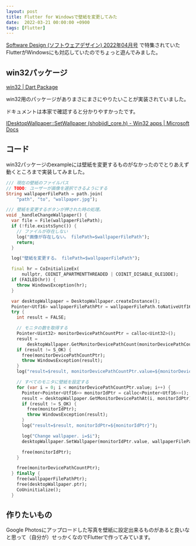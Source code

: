 ```yaml
---
layout: post
title: Flutter for Windowsで壁紙を変更してみた
date:  2022-03-21 00:00:00 +0900
tags: [Flutter]
---
```


[Software Design (ソフトウェアデザイン) 2022年04月号](https://amzn.to/3L2NIBJ) で特集されていたFlutterがWindowsにも対応していたのでちょっと遊んでみました。

## win32パッケージ

[win32 \| Dart Package](https://pub.dev/packages/win32)

win32用のパッケージがありまさにまさにやりたいことが実装されていました。

ドキュメントは本家で確認すると分かりやすかったです。

[IDesktopWallpaper::SetWallpaper (shobjidl_core.h) - Win32 apps \| Microsoft Docs](https://docs.microsoft.com/en-us/windows/win32/api/shobjidl_core/nf-shobjidl_core-idesktopwallpaper-setwallpaper)

## コード

win32パッケージのexampleには壁紙を変更するものがなかったのでとりあえず動くところまで実装してみました。

```dart
/// 現在の壁紙のファイルパス
// TODO: ユーザーが画像を選択できるようにする
String wallpaperFilePath = path.join(
    "path", "to", "wallpaper.jpg");

/// 壁紙を変更するボタンが押された時の処理。
void _handleChangeWallpaper() {
  var file = File(wallpaperFilePath);
  if (!file.existsSync()) {
    // ファイルが存在しない
    log("画像が存在しない。 filePath=$wallpaperFilePath");
    return;
  }

  log("壁紙を変更する。 filePath=$wallpaperFilePath");

  final hr = CoInitializeEx(
      nullptr, COINIT_APARTMENTTHREADED | COINIT_DISABLE_OLE1DDE);
  if (FAILED(hr)) {
    throw WindowsException(hr);
  }

  var desktopWallpaper = DesktopWallpaper.createInstance();
  Pointer<Utf16> wallpaperFilePathPtr = wallpaperFilePath.toNativeUtf16();
  try {
    int result = FALSE;

    // モニタの数を取得する
    Pointer<Uint32> monitorDevicePathCountPtr = calloc<Uint32>();
    result =
        desktopWallpaper.GetMonitorDevicePathCount(monitorDevicePathCountPtr);
    if (result != S_OK) {
      free(monitorDevicePathCountPtr);
      throw WindowsException(result);
    }
    log("result=$result, monitorDevicePathCountPtr.value=${monitorDevicePathCountPtr.value}");

    // すべてのモニタに壁紙を設定する
    for (var i = 0; i < monitorDevicePathCountPtr.value; i++) {
      Pointer<Pointer<Utf16>> monitorIdPtr = calloc<Pointer<Utf16>>();
      result = desktopWallpaper.GetMonitorDevicePathAt(i, monitorIdPtr);
      if (result != S_OK) {
        free(monitorIdPtr);
        throw WindowsException(result);
      }
      log("result=$result, monitorIdPtr=${monitorIdPtr}");

      log("Change wallpaper. i=$i");
      desktopWallpaper.SetWallpaper(monitorIdPtr.value, wallpaperFilePathPtr);

      free(monitorIdPtr);
    }

    free(monitorDevicePathCountPtr);
  } finally {
    free(wallpaperFilePathPtr);
    free(desktopWallpaper.ptr);
    CoUninitialize();
  }

```

## 作りたいもの

Google Photosにアップロードした写真を壁紙に設定出来るものがあると良いなと思って（自分が）せっかくなのでFlutterで作ってみています。
